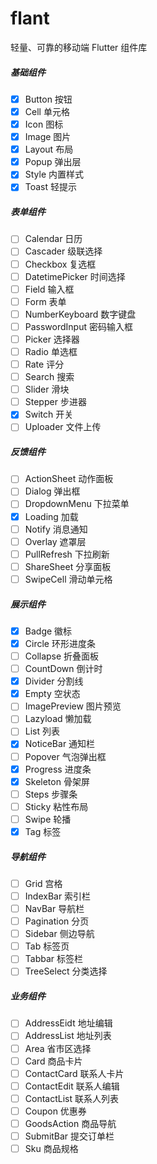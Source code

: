 # flant

轻量、可靠的移动端 Flutter 组件库

##### 基础组件

- [x] Button 按钮
- [x] Cell 单元格
- [x] Icon 图标
- [x] Image 图片
- [x] Layout 布局
- [x] Popup 弹出层
- [x] Style 内置样式
- [x] Toast 轻提示

##### 表单组件

- [ ] Calendar 日历
- [ ] Cascader 级联选择
- [ ] Checkbox 复选框
- [ ] DatetimePicker 时间选择
- [ ] Field 输入框
- [ ] Form 表单
- [ ] NumberKeyboard 数字键盘
- [ ] PasswordInput 密码输入框
- [ ] Picker 选择器
- [ ] Radio 单选框
- [ ] Rate 评分
- [ ] Search 搜索
- [ ] Slider 滑块
- [ ] Stepper 步进器
- [x] Switch 开关
- [ ] Uploader 文件上传

##### 反馈组件

- [ ] ActionSheet 动作面板
- [ ] Dialog 弹出框
- [ ] DropdownMenu 下拉菜单
- [x] Loading 加载
- [ ] Notify 消息通知
- [ ] Overlay 遮罩层
- [ ] PullRefresh 下拉刷新
- [ ] ShareSheet 分享面板
- [ ] SwipeCell 滑动单元格

##### 展示组件

- [x] Badge 徽标
- [x] Circle 环形进度条
- [ ] Collapse 折叠面板
- [ ] CountDown 倒计时
- [x] Divider 分割线
- [x] Empty 空状态
- [ ] ImagePreview 图片预览
- [ ] Lazyload 懒加载
- [ ] List 列表
- [x] NoticeBar 通知栏
- [ ] Popover 气泡弹出框
- [x] Progress 进度条
- [x] Skeleton 骨架屏
- [ ] Steps 步骤条
- [ ] Sticky 粘性布局
- [ ] Swipe 轮播
- [x] Tag 标签

##### 导航组件

- [ ] Grid 宫格
- [ ] IndexBar 索引栏
- [ ] NavBar 导航栏
- [ ] Pagination 分页
- [ ] Sidebar 侧边导航
- [ ] Tab 标签页
- [ ] Tabbar 标签栏
- [ ] TreeSelect 分类选择

##### 业务组件

- [ ] AddressEidt 地址编辑
- [ ] AddressList 地址列表
- [ ] Area 省市区选择
- [ ] Card 商品卡片
- [ ] ContactCard 联系人卡片
- [ ] ContactEdit 联系人编辑
- [ ] ContactList 联系人列表
- [ ] Coupon 优惠券
- [ ] GoodsAction 商品导航
- [ ] SubmitBar 提交订单栏
- [ ] Sku 商品规格
